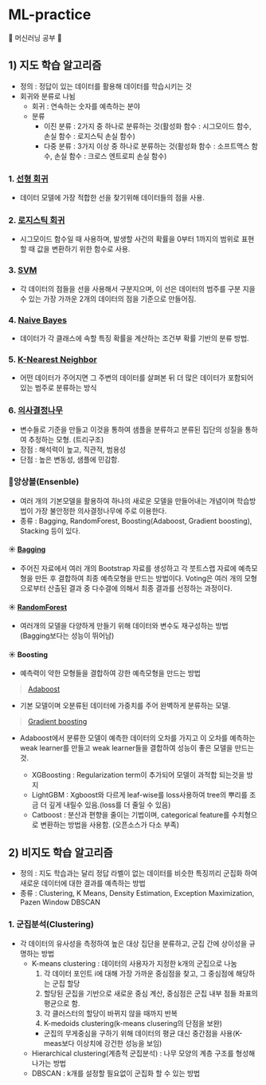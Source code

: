 # ML-practice
🚩 머신러닝 공부 🚩

## 1) 지도 학습 알고리즘
* 정의 : 정답이 있는 데이터를 활용해 데이터를 학습시키는 것
* 회귀와 분류로 나뉨
   * 회귀 : 연속하는 숫자를 예측하는 분야
   * 분류
      * 이진 분류 : 2가지 중 하나로 분류하는 것(활성화 함수 : 시그모이드 함수, 손실 함수 : 로지스틱 손실 함수)
      * 다중 분류 : 3가지 이상 중 하나로 분류하는 것(활성화 함수 : 소프트맥스 함수, 손실 함수 : 크로스 엔트로피 손실 함수)

### 1. [선형 회귀](https://github.com/Hyeok95/ML-DL-practice/blob/main/ML/2.%20Linear_Regression.ipynb)
* 데이터 모델에 가장 적합한 선을 찾기위해 데이터들의 점을 사용.

### 2. [로지스틱 회귀](https://github.com/Hyeok95/ML-DL-practice/blob/main/ML/3.%20Rogistic_Regression.ipynb)
* 시그모이드 함수일 때 사용하며, 발생할 사건의 확률을 0부터 1까지의 범위로 표현할 때 값을 변환하기 위한 함수로 사용.


### 3. [SVM](https://github.com/Hyeok95/ML-DL-practice/blob/main/ML/SVM.ipynb)
* 각 데이터의 점들을 선을 사용해서 구분지으며, 이 선은 데이터의 범주를 구분 지을 수 있는 가장 가까운 2개의 데이터의 점을 기준으로 만들어짐.


### 4. [Naive Bayes](https://github.com/Hyeok95/ML-DL-practice/blob/main/ML/Naive_Bayes.ipynb)
* 데이터가 각 클래스에 속할 특징 확률을 계산하는 조건부 확률 기반의 분류 방법.

### 5. [K-Nearest Neighbor](https://github.com/Hyeok95/ML-DL-practice/blob/main/ML/K-Nearest-Neighbor.ipynb)
* 어떤 데이터가 주어지면 그 주변의 데이터를 살펴본 뒤 더 많은 데이터가 포함되어 있는 범주로 분류하는 방식

### 6. [의사결정나무](https://github.com/Hyeok95/ML-DL-practice/blob/main/ML/Decision_Tree.ipynb)
* 변수들로 기준을 만들고 이것을 통하여 샘플을 분류하고 분류된 집단의 성질을 통하여 추정하는 모형. (트리구조)
* 장점 : 해석력이 높고, 직관적, 범용성
* 단점 : 높은 변동성, 샘플에 민감함.

### 🚩앙상블(Ensenble)
* 여러 개의 기본모델을 활용하여 하나의 새로운 모델을 만들어내는 개념이며 학습방법이 가장 불안정한 의사결정나무에 주로 이용한다.
* 종류 : Bagging, RandomForest, Boosting(Adaboost, Gradient boosting), Stacking 등이 있다.

#### ☀ [Bagging](https://github.com/Hyeok95/ML-DL-practice/blob/main/ML/Ensenble%2001.-%20Bagging.ipynb)
* 주어진 자료에서 여러 개의 Bootstrap 자료를 생성하고 각 붓트스랩 자료에 예측모형을 만든 후 결합하여 최종 예측모형을 만드는 방법이다. Voting은 여러 개의 모형으로부터 산출된 결과 중 다수결에 의해서 최종 결과를 선정하는 과정이다.

#### ☀ [RandomForest](https://github.com/Hyeok95/ML-DL-practice/blob/main/ML/Ensenble%2002%20-%20Randomforest.ipynb)
* 여러개의 모델을 다양하게 만들기 위해 데이터와 변수도 재구성하는 방법 (Bagging보다는 성능이 뛰어남)

#### ☀ Boosting
* 예측력이 약한 모형들을 결합하여 강한 예측모형을 만드는 방법

> [Adaboost](https://github.com/Hyeok95/ML-DL-practice/blob/main/ML/Ensemble%2003%20-%20Adaboost.ipynb)
* 기본 모델이며 오분류된 데이터에 가중치를 주어 완벽하게 분류하는 모델.

> [Gradient boosting](https://github.com/Hyeok95/ML-DL-practice/blob/main/ML/Ensemble%2004%20-Gradient_Boosting.ipynb)
* Adaboost에서 분류한 모델이 예측한 데이터의 오차를 가지고 이 오차를 예측하는 weak learner를 만들고 weak learner들을 결합하여 성능이 좋은 모델을 만드는 것.

   * XGBoosting : Regularization term이 추가되어 모델이 과적합 되는것을 방지
   * LightGBM : Xgboost와 다르게 leaf-wise를 loss사용하여 tree의 뿌리를 조금 더 깊게 내릴수 있음.(loss를 더 줄일 수 있음)
   * Catboost : 분산과 편향을 줄이는 기법이며, categorical feature를 수치형으로 변환하는 방법을 사용함. (오픈소스가 다소 부족)


## 2) 비지도 학습 알고리즘

* 정의 : 지도 학습과는 달리 정답 라벨이 없는 데이터를 비슷한 특징끼리 군집화 하여 새로운 데이터에 대한 결과를 예측하는 방법
* 종류 : Clustering,  K Means,  Density Estimation,  Exception Maximization,  Pazen Window  DBSCAN

### 1. 군집분석(Clustering)
* 각 데이터의 유사성을 측정하여 높은 대상 집단을 분류하고, 군집 간에 상이성을 규명하는 방법
  * K-means clustering : 데이터의 사용자가 지정한 k개의 군집으로 나눔
    1. 각 데이터 포인트 i에 대해 가장 가까운 중심점을 찾고, 그 중심점에 해당하는 군집 할당
    2. 할당된 군집을 기반으로 새로운 중심 계산, 중심점은 군집 내부 점들 좌표의 평균으로 함.
    3. 각 클러스터의 할당이 바뀌지 않을 때까지 반복
    4. K-medoids clustering(k-means clusering의 단점을 보완)
      * 군집의 무게중심을 구하기 위해 데이터의 평균 대신 중간점을 사용(K-meas보다 이상치에 강건한 성능을 보임)
  * Hierarchical clustering(계층적 군집분석) : 나무 모양의 계층 구조를 형성해 나가는 방법
  * DBSCAN : k개를 설정할 필요없이 군집화 할 수 있는 방법
